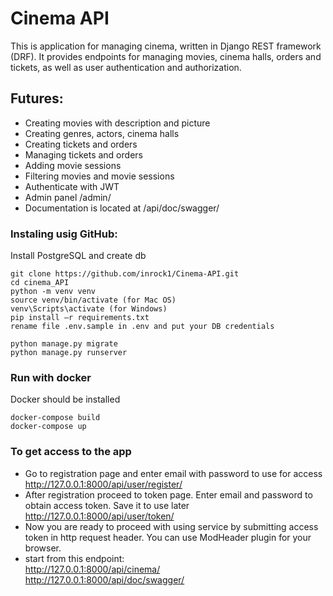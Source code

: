 # Cinema API

This is application for managing cinema, written in Django REST framework (DRF). 
It provides endpoints for managing movies, cinema halls, orders and tickets, as well as user authentication and authorization. 

## Futures:
- Creating movies with description and picture
- Creating genres, actors, cinema halls
- Creating tickets and orders 
- Managing tickets and orders 
- Adding movie sessions
- Filtering movies and movie sessions
- Authenticate with JWT
- Admin panel /admin/
- Documentation is located at /api/doc/swagger/


### Instaling usig GitHub:
Install PostgreSQL and create db
```
git clone https://github.com/inrock1/Cinema-API.git 
cd cinema_API 
python -m venv venv 
source venv/bin/activate (for Mac OS)
venv\Scripts\activate (for Windows)
pip install —r requirements.txt
rename file .env.sample in .env and put your DB credentials

python manage.py migrate 
python manage.py runserver
```
### Run with docker
Docker should be installed
```
docker-compose build
docker-compose up
```

### To get access to the app
- Go to registration page and enter email with password to use for access  
http://127.0.0.1:8000/api/user/register/
- After registration proceed to token page. Enter email and password to obtain access token. Save it to use later  
http://127.0.0.1:8000/api/user/token/
- Now you are ready to proceed with using service by submitting access token in http request header. 
You can use ModHeader plugin for your browser. 
- start from this endpoint:  
   http://127.0.0.1:8000/api/cinema/  
   http://127.0.0.1:8000/api/doc/swagger/
